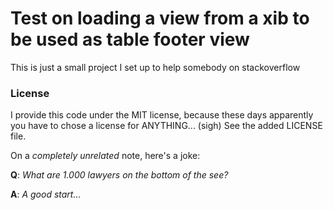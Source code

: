 # Test on loading a view from a xib to be used as table footer view #

This is just a small project I set up to help somebody on stackoverflow

### License ###
I provide this code under the MIT license, because these days apparently you have to chose a license for ANYTHING... (sigh)
See the added LICENSE file.

On a *completely unrelated* note, here's a joke: 

__Q__: *What are 1.000 lawyers on the bottom of the see?*

__A__: *A good start...*
